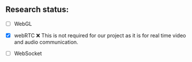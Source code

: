 ## Research status:  

- [ ] WebGL
- [x] webRTC :x: This is not required for our project as it is for real time video and audio communication.
- [ ] WebSocket



